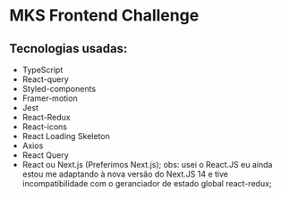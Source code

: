# MKS Frontend Challenge

## Tecnologias usadas:

- TypeScript
- React-query
- Styled-components
- Framer-motion
- Jest
- React-Redux
- React-icons
- React Loading Skeleton
- Axios
- React Query
- React ou Next.js (Preferimos Next.js);
  obs: usei o React.JS eu ainda estou me adaptando à nova versão do Next.JS 14 e tive incompatibilidade com o geranciador de estado global react-redux;
